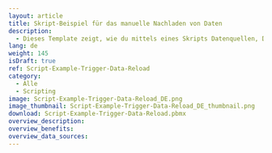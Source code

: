 ```yaml
---
layout: article
title: Skript-Beispiel für das manuelle Nachladen von Daten
description: 
  - Dieses Template zeigt, wie du mittels eines Skripts Datenquellen, Dataflows und Reload flows manuell nachladen kannst.
lang: de
weight: 145
isDraft: true
ref: Script-Example-Trigger-Data-Reload
category:
  - Alle
  - Scripting
image: Script-Example-Trigger-Data-Reload_DE.png
image_thumbnail: Script-Example-Trigger-Data-Reload_DE_thumbnail.png
download: Script-Example-Trigger-Data-Reload.pbmx
overview_description:
overview_benefits:
overview_data_sources:
---
```

